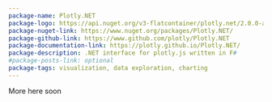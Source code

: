 ```yaml
---
package-name: Plotly.NET
package-logo: https://api.nuget.org/v3-flatcontainer/plotly.net/2.0.0-alpha5/icon
package-nuget-link: https://www.nuget.org/packages/Plotly.NET/
package-github-link: https://www.github.com/plotly/Plotly.NET
package-documentation-link: https://plotly.github.io/Plotly.NET/
package-description: .NET interface for plotly.js written in F#
#package-posts-link: optional
package-tags: visualization, data exploration, charting
---
```


More here soon